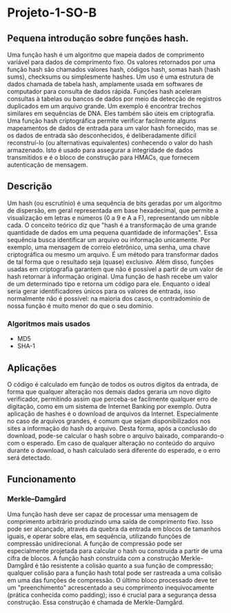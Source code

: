 # Projeto-1-SO-B
## Pequena introdução sobre funções hash.

Uma função hash é um algoritmo que mapeia dados de comprimento variável para dados de comprimento fixo. Os valores retornados por uma função hash são chamados valores hash, códigos hash, somas hash (hash sums), checksums ou simplesmente hashes. Um uso é uma estrutura de dados chamada de tabela hash, amplamente usada em softwares de computador para consulta de dados rápida.
Funções hash aceleram consultas à tabelas ou bancos de dados por meio da detecção de registros duplicados em um arquivo grande. Um exemplo é encontrar trechos similares em sequências de DNA. Eles também são úteis em criptografia. Uma função hash criptográfica permite verificar facilmente alguns mapeamentos de dados de entrada para um valor hash fornecido, mas se os dados de entrada são desconhecidos, é deliberadamente difícil reconstruí-lo (ou alternativas equivalentes) conhecendo o valor do hash armazenado. Isto é usado para assegurar a integridade de dados transmitidos e é o bloco de construção para HMACs, que fornecem autenticação de mensagem.

## Descrição

Um hash (ou escrutínio) é uma sequência de bits geradas por um algoritmo de dispersão, em geral representada em base hexadecimal, que permite a visualização em letras e números (0 a 9 e A a F), representando um nibble cada. O conceito teórico diz que "hash é a transformação de uma grande quantidade de dados em uma pequena quantidade de informações".
Essa sequência busca identificar um arquivo ou informação unicamente. Por exemplo, uma mensagem de correio eletrônico, uma senha, uma chave criptográfica ou mesmo um arquivo. É um método para transformar dados de tal forma que o resultado seja (quase) exclusivo. Além disso, funções usadas em criptografia garantem que não é possível a partir de um valor de hash retornar à informação original.
Uma função de hash recebe um valor de um determinado tipo e retorna um código para ele. Enquanto o ideal seria gerar identificadores únicos para os valores de entrada, isso normalmente não é possível: na maioria dos casos, o contradomínio de nossa função é muito menor do que o seu domínio.

### Algoritmos mais usados

* MD5
* SHA-1

## Aplicações
O código é calculado em função de todos os outros digítos da entrada, de forma que qualquer alteração nos demais dados geraria um novo dígito verificador, permitindo assim que perceba-se facilmente qualquer erro de digitação, como em um sistema de Internet Banking por exemplo.
Outra aplicação de hashes é o download de arquivos da Internet. Especialmente no caso de arquivos grandes, é comum que sejam disponibilizados nos sites a informação do hash do arquivo. Desta forma, após a conclusão do download, pode-se calcular o hash sobre o arquivo baixado, comparando-o com o esperado. Em caso de qualquer alteração no conteúdo do arquivo durante o download, o hash calculado será diferente do esperado, e o erro será detectado.

## Funcionamento

### Merkle–Damgård

Uma função hash deve ser capaz de processar uma mensagem de comprimento arbitrário produzindo uma saída de comprimento fixo. Isso pode ser alcançado, através da quebra da entrada em blocos de tamanhos iguais, e operar sobre elas, em sequência, utilizando funções de compressão unidirecional. A função de compressão pode ser especialmente projetada para calcular o hash ou construída a partir de uma cifra de blocos. A função hash construída com a construção Merkle-Damgård é tão resistente a colisão quanto a sua função de compressão; qualquer colisão para a função hash total pode ser rastreada a uma colisão em uma das funções de compressão.
O último bloco processado deve ter um "preenchimento" acrescentado a seu comprimento inequivocamente (prática conhecida como padding); isso é crucial para a segurança dessa construção. Essa construção é chamada de Merkle-Damgård.
